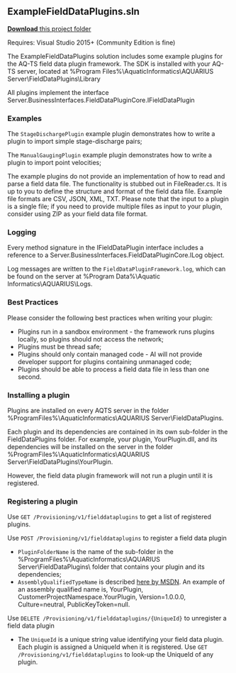 ## ExampleFieldDataPlugins.sln

[**Download** this project folder](https://minhaskamal.github.io/DownGit/#/home?url=https:%2F%2Fgithub.com%2FAquaticInformatics%2FExamples%2Ftree%2Fmaster%2FTimeSeries%2FPublicApis%2FFieldDataPlugins)

Requires: Visual Studio 2015+ (Community Edition is fine)

The ExampleFieldDataPlugins solution includes some example plugins for the AQ-TS field data plugin framework.  The SDK is installed with your AQ-TS server, located at
%Program Files%\AquaticInformatics\AQUARIUS Server\FieldDataPlugins\Library

All plugins implement the interface Server.BusinessInterfaces.FieldDataPluginCore.IFieldDataPlugin

### Examples

The `StageDischargePlugin` example plugin demonstrates how to write a plugin to import simple stage-discharge pairs;

The `ManualGaugingPlugin` example plugin demonstrates how to write a plugin to import point velocities;

The example plugins do not provide an implementation of how to read and parse a field data file.  The functionality is stubbed out in FileReader.cs.  It is up to you to define the structure and format of the field data file.  Example file formats are CSV, JSON, XML, TXT.  Please note that the input to a plugin is a single file; if you need to provide multiple files as input to your plugin, consider using ZIP as your field data file format.

### Logging

Every method signature in the IFieldDataPlugin interface includes a reference to a Server.BusinessInterfaces.FieldDataPluginCore.ILog object.

Log messages are written to the `FieldDataPluginFramework.log`, which can be found on the server at %Program Data%\Aquatic Informatics\AQUARIUS\Logs.

### Best Practices

Please consider the following best practices when writing your plugin:
- Plugins run in a sandbox environment - the framework runs plugins locally, so plugins should not access the network;
- Plugins must be thread safe;
- Plugins should only contain managed code - AI will not provide developer support for plugins containing unmanaged code;
- Plugins should be able to process a field data file in less than one second.

### Installing a plugin

Plugins are installed on every AQTS server in the folder %ProgramFiles%\AquaticInformatics\AQUARIUS Server\FieldDataPlugins.

Each plugin and its dependencies are contained in its own sub-folder in the FieldDataPlugins folder.  For example, your plugin, YourPlugin.dll, and its dependencies will be installed on the server in the folder %ProgramFiles%\AquaticInformatics\AQUARIUS Server\FieldDataPlugins\YourPlugin.

However, the field data plugin framework will not run a plugin until it is registered.

### Registering a plugin

Use `GET /Provisioning/v1/fielddataplugins` to get a list of registered plugins.

Use `POST /Provisioning/v1/fielddataplugins` to register a field data plugin
- `PluginFolderName` is the name of the sub-folder in the %ProgramFiles%\AquaticInformatics\AQUARIUS Server\FieldDataPlugins\ folder that contains your plugin and its dependencies;
- `AssemblyQualifiedTypeName` is described [here by MSDN](https://docs.microsoft.com/en-us/dotnet/framework/reflection-and-codedom/specifying-fully-qualified-type-names).  An example of an assembly qualified name is, YourPlugin, CustomerProjectNamespace.YourPlugin, Version=1.0.0.0, Culture=neutral, PublicKeyToken=null.

Use `DELETE /Provisioning/v1/fielddataplugins/{UniqueId}` to unregister a field data plugin
- The `UniqueId` is a unique string value identifying your field data plugin.  Each plugin is assigned a UniqueId when it is registered.  Use `GET /Provisioning/v1/fielddataplugins` to look-up the UniqueId of any plugin.